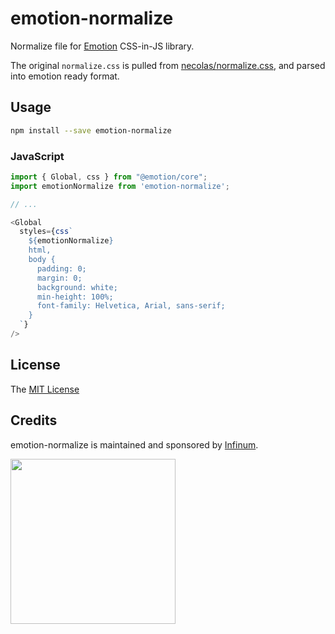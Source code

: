 # emotion-normalize

Normalize file for [Emotion](https://github.com/emotion-js/emotion) CSS-in-JS library.

The original `normalize.css` is pulled from [necolas/normalize.css](https://github.com/necolas/normalize.css), and parsed into emotion ready format.

## Usage

```sh
npm install --save emotion-normalize
```

### JavaScript

```js
import { Global, css } from "@emotion/core";
import emotionNormalize from 'emotion-normalize';

// ...

<Global
  styles={css`
    ${emotionNormalize}
    html,
    body {
      padding: 0;
      margin: 0;
      background: white;
      min-height: 100%;
      font-family: Helvetica, Arial, sans-serif;
    }
  `}
/>
```

## License

The [MIT License](LICENSE)

## Credits

emotion-normalize is maintained and sponsored by
[Infinum](http://www.infinum.co).

<img src="https://infinum.co/infinum.png" width="264">

